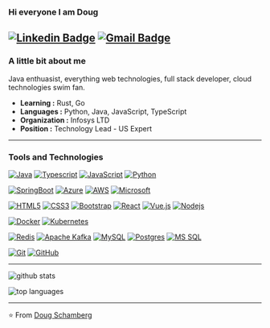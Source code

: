 ### Hi everyone I am Doug
[![Linkedin Badge](https://img.shields.io/badge/-Doug_Schamberg-blue?style=flat-square&logo=Linkedin&logoColor=white&link=https://www.linkedin.com/in/doug-schamberg-60b840149/)](https://www.linkedin.com/in/doug-schamberg-60b840149/) [![Gmail Badge](https://img.shields.io/badge/-doug.schamberg@gmail.com-c14438?style=flat-square&logo=Gmail&logoColor=white&link=mailto:doug.schamberg@gmail.com)](mailto:doug.schamberg@gmail.com)
---------------------------------------------------------------------------------------------------------------------------------------------------------------------------------
### A little bit about me
Java enthuasist, everything web technologies, full stack developer, cloud technologies swim fan.

- **Learning :** Rust, Go
- **Languages :** Python, Java, JavaScript, TypeScript
- **Organization :** Infosys LTD
- **Position :** Technology Lead - US Expert

---------------------------------------------------------------------------------------------------------------------------------------------------------------------------------
### Tools and Technologies

[![Java](https://img.shields.io/badge/Java-black?style=flat&logo=java&logoColor=white&link=https://github.com/polarpop)](https://github.com/polarpop)
[![Typescript](https://img.shields.io/badge/-TypeScript-black?style=flat&logo=typescript&link=https://github.com/polarpop)](https://github.com/polarpop)
[![JavaScript](https://img.shields.io/badge/-JavaScript-black?style=flat&logo=javascript&link=https://github.com/polarpop)](https://github.com/polarpop)
[![Python](https://img.shields.io/badge/-Python-black?style=flat&logo=python&link=https://github.com/polarpop)](https://github.com/polarpop)

[![SpringBoot](https://img.shields.io/badge/-Springboot-black?style=flat&logo=spring&link=https://github.com/polarpop)](https://github.com/polarpop)
[![Azure](https://img.shields.io/badge/-Azure-black?style=flat&logo=azureDevops&link=https://github.com/polarpop)](https://github.com/polarpop)
[![AWS](https://img.shields.io/badge/-AWS-black?style=flat&logo=amazon&link=https://github.com/polarpop)](https://github.com/polarpop)
[![Microsoft](https://img.shields.io/badge/-Microsoft_Office_365-black?style=flat&logo=microsoft&link=https://github.com/polarpop)](https://github.com/polarpop)

[![HTML5](https://img.shields.io/badge/-HTML5-black?style=flat&logo=html5&logoColor=white&link=https://github.com/polarpop)](https://github.com/polarpop)
[![CSS3](https://img.shields.io/badge/-CSS3-black?style=flat&logo=css3&link=https://github.com/polarpop)](https://github.com/polarpop)
[![Bootstrap](https://img.shields.io/badge/-Bootstrap-black?style=flat&logo=bootstrap&link=https://github.com/polarpop)](https://github.com/polarpop)
[![React](https://img.shields.io/badge/-React-black?style=flat&logo=react&link=https://github.com/polarpop)](https://github.com/polarpop)
[![Vue.js](https://img.shields.io/badge/-Vue-black?style=flat&logo=vue.js&link=https://github.com/polarpop)](https://github.com/polarpop)
[![Nodejs](https://img.shields.io/badge/-Nodejs-black?style=flat&logo=Node.js&link=https://github.com/polarpop)](https://github.com/polarpop)

[![Docker](https://img.shields.io/badge/-Docker-black?style=flat&logo=docker&link=https://github.com/polarpop)](https://github.com/polarpop)
[![Kubernetes](https://img.shields.io/badge/-Kubernetes-black?style=flat&logo=kubernetes&link=https://github.com/polarpop)](https://github.com/polarpop)

[![Redis](https://img.shields.io/badge/-Redis-black?style=flat&logo=redis&link=https://github.com/polarpop)](https://github.com/polarpop)
[![Apache Kafka](https://img.shields.io/badge/-Kafka-black?style=flat&logo=kafka&link=https://github.com/polarpop)](https://github.com/polarpop)
[![MySQL](https://img.shields.io/badge/-MySQL-black?style=flat&logo=mysql&link=https://github.com/polarpop)](https://github.com/polarpop)
[![Postgres](https://img.shields.io/badge/-PostgreSQL-black?style=flat&logo=postgresql&link=https://github.com/polarpop)](https://github.com/polarpop)
[![MS SQL](https://img.shields.io/badge/-MS_SQL-black?style=flat&logo=sql&link=https://github.com/polarpop)](https://github.com/polarpop)

[![Git](https://img.shields.io/badge/-Git-black?style=flat&logo=git&link=https://github.com/polarpop)](https://github.com/polarpop)
[![GitHub](https://img.shields.io/badge/-GitHub-181717?style=flat&logo=github&link=https://github.com/polarpop)](https://github.com/polarpop)

---------------------------------------------------------------------------------------------------------------------------------------------------------------------------------

![github stats](https://github-readme-stats.vercel.app/api?username=polarpop&show_icons=true&count_private=true)

![top languages](https://github-readme-stats.vercel.app/api/top-langs/?username=polarpop)

---------------------------------------------------------------------------------------------------------------------------------------------------------------------------------

⭐️ From [Doug Schamberg](https://github.com/polarpop)
